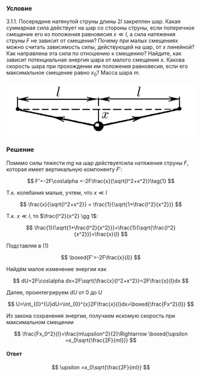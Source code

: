 ###  Условие

$3.1.1.$ Посередине натянутой струны длины $2l$ закреплен шар. Какая суммарная сила действует на шар со стороны струны, если поперечное смещение его из положения равновесия $x \ll l$, а сила натяжения струны $F$ не зависит от смещения? Почему при малых смещениях можно считать зависимость силы, действующей на шар, от $x$ линейной? Как направлена эта сила по отношению к смещению? Найдите, как зависит потенциальная энергия шара от малого смещения $x$. Какова скорость шара при прохождении им положения равновесия, если его максимальное смещение равно $x_0$? Масса шара $m$.

![ К задаче $3.1.1$ |581x164, 51%](../../img/3.1.1/3.1.1.png)

### Решение

Помимо силы тяжести $mg$ на шар действуетсила натяжения струны $F$, которая имеет вертикальную компоненту $F'$:

$$
F'=-2F\cos\alpha =-2F\frac{x}{\sqrt{l^2+x^2}}\tag{1}
$$

Т.к. колебания малые, учтем, что $x\ll l$

$$
\frac{x}{\sqrt{l^2+x^2}} = \frac{1}{\sqrt{1+\frac{l^2}{x^2}}}
$$

Т.к. $x\ll l$, то $\frac{l^2}{x^2} \gg 1$:

$$
\frac{1}{\sqrt{1+\frac{l^2}{x^2}}}=\frac{1}{\sqrt{\frac{l^2}{x^2}}}=\frac{x}{l}
$$

Подставляя в $(1)$

$$
\boxed{F'=-2F\frac{x}{l}}
$$

Найдём малое изменение энергии как

$$
dU=2F\cos\alpha dx=2F\sqrt{\frac{x}{l^2+x^2}}=2F\frac{x}{l}dx
$$

Далее, проинтегрируем $dU$ от $0$ до $U$

$$
U=\int_{0}^{U}dU=\int_{0}^{x}2F\frac{x}{l}dx=\boxed{\frac{Fx^2}{l}}
$$

Из закона сохранения энергии, получаем искомую скорость при максимальном смещении

$$
\frac{Fx_0^2}{l}=\frac{m\upsilon^2}{2}\Rightarrow \boxed{\upsilon =x_0\sqrt{\frac{2F}{ml}}}
$$

#### Ответ

$$
\upsilon =x_0\sqrt{\frac{2F}{ml}}
$$